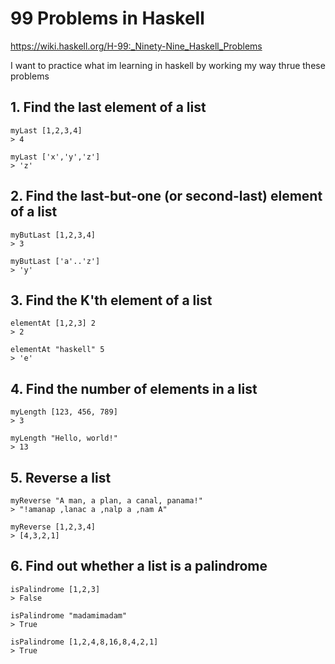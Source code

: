 # 99 Problems in Haskell

https://wiki.haskell.org/H-99:_Ninety-Nine_Haskell_Problems

I want to practice what im learning in haskell
by working my way thrue these problems

## 1. Find the last element of a list 
```
myLast [1,2,3,4]
> 4

myLast ['x','y','z']
> 'z'
```

## 2. Find the last-but-one (or second-last) element of a list
```
myButLast [1,2,3,4]
> 3

myButLast ['a'..'z']
> 'y'
```

## 3. Find the K'th element of a list
```
elementAt [1,2,3] 2
> 2

elementAt "haskell" 5
> 'e'
```

## 4. Find the number of elements in a list 
```
myLength [123, 456, 789]
> 3

myLength "Hello, world!"
> 13
```

## 5. Reverse a list
```
myReverse "A man, a plan, a canal, panama!"
> "!amanap ,lanac a ,nalp a ,nam A"

myReverse [1,2,3,4]
> [4,3,2,1]
```

## 6. Find out whether a list is a palindrome 
```
isPalindrome [1,2,3]
> False

isPalindrome "madamimadam"
> True

isPalindrome [1,2,4,8,16,8,4,2,1]
> True
```
